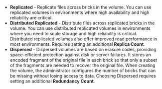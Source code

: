 * **Replicated** - Replicate files across bricks in the volume. 
You can use replicated volumes in environments where high availability and high reliability are critical.
* **Distributed Replicated** - Distribute files across replicated bricks in the volume. 
  You can use distributed replicated volumes in environments where you need to scale storage and high reliability is critical. 
  Distributed replicated volumes also offer improved read performance in most environments. Requires setting an additional **Replica Count**.
* **Dispersed** - Dispersed volumes are based on erasure codes, providing space-efficient protection against disk or server failures. 
  It stores an encoded fragment of the original file in each brick so that only a subset of the fragments are needed to recover the original file. 
  When creating the volume, the administrator configures the number of bricks that can be missing without losing access to data. 
  Choosing Dispersed requires setting an additional **Redundancy Count**.